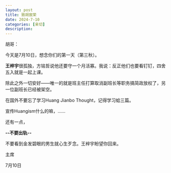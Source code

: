 ```yaml
---
layout: post
title: 致胡宸荣
date: 2024-7-10
categories: [亲切]
description: 
---
```


胡哥：

今天是7月10日，想念你们的第一天（第三秋）。

**王梓宇**很孤独，方铭哲说他还要守一个月活寡。我说：反正他们也要看钉钉，四舍五入就是一起上课。

除此之外一切安好——唯一的就是班主任打算取消副班长等职务搞简政放权了，另一位副班长已经被架空。

在国外不要忘了学习Huang Jianbo Thought，记得学习蛤三篇。

宣传Huangism什么的嘛，……

还有一点，

**--不要出轨--**

不要看到金发碧眼的男生就心生歹念。王梓宇盼望你回来。

主席

7月10日
